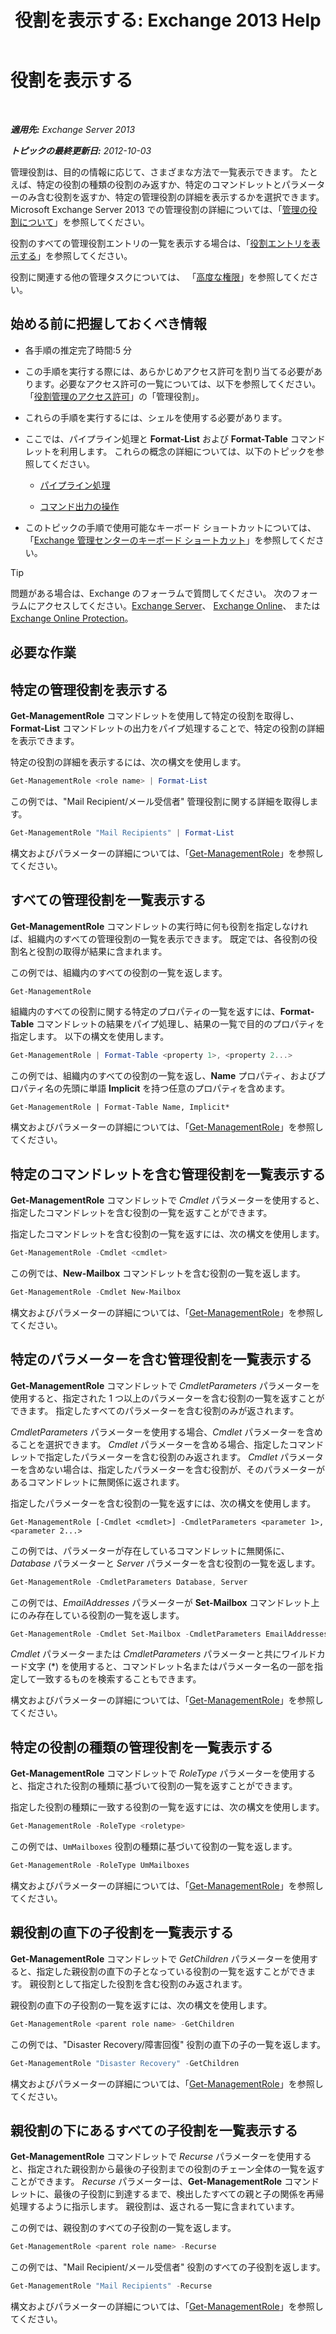 ﻿---
title: '役割を表示する: Exchange 2013 Help'
TOCTitle: 役割を表示する
ms:assetid: 1875b15f-22db-4ede-b310-ea894d6211c8
ms:mtpsurl: https://technet.microsoft.com/ja-jp/library/Dd335117(v=EXCHG.150)
ms:contentKeyID: 49895271
ms.date: 04/24/2018
mtps_version: v=EXCHG.150
ms.translationtype: HT
---

# 役割を表示する

 

_**適用先:** Exchange Server 2013_

_**トピックの最終更新日:** 2012-10-03_

管理役割は、目的の情報に応じて、さまざまな方法で一覧表示できます。 たとえば、特定の役割の種類の役割のみ返すか、特定のコマンドレットとパラメーターのみ含む役割を返すか、特定の管理役割の詳細を表示するかを選択できます。Microsoft Exchange Server 2013 での管理役割の詳細については、「[管理の役割について](understanding-management-roles-exchange-2013-help.md)」を参照してください。

役割のすべての管理役割エントリの一覧を表示する場合は、「[役割エントリを表示する](view-role-entries-exchange-2013-help.md)」を参照してください。

役割に関連する他の管理タスクについては、 「[高度な権限](advanced-permissions-exchange-2013-help.md)」を参照してください。

## 始める前に把握しておくべき情報

  - 各手順の推定完了時間:5 分

  - この手順を実行する際には、あらかじめアクセス許可を割り当てる必要があります。必要なアクセス許可の一覧については、以下を参照してください。「[役割管理のアクセス許可](role-management-permissions-exchange-2013-help.md)」の「管理役割」。

  - これらの手順を実行するには、シェルを使用する必要があります。

  - ここでは、パイプライン処理と **Format-List** および **Format-Table** コマンドレットを利用します。 これらの概念の詳細については、以下のトピックを参照してください。
    
      - [パイプライン処理](https://technet.microsoft.com/ja-jp/library/aa998260\(v=exchg.150\))
    
      - [コマンド出力の操作](working-with-command-output-exchange-2013-help.md)

  - このトピックの手順で使用可能なキーボード ショートカットについては、「[Exchange 管理センターのキーボード ショートカット](keyboard-shortcuts-in-the-exchange-admin-center-exchange-online-protection-help.md)」を参照してください。


> [!TIP]
> 問題がある場合は、Exchange のフォーラムで質問してください。 次のフォーラムにアクセスしてください。<A href="https://go.microsoft.com/fwlink/p/?linkid=60612">Exchange Server</A>、 <A href="https://go.microsoft.com/fwlink/p/?linkid=267542">Exchange Online</A>、 または <A href="https://go.microsoft.com/fwlink/p/?linkid=285351">Exchange Online Protection</A>。



## 必要な作業

## 特定の管理役割を表示する

**Get-ManagementRole** コマンドレットを使用して特定の役割を取得し、**Format-List** コマンドレットの出力をパイプ処理することで、特定の役割の詳細を表示できます。

特定の役割の詳細を表示するには、次の構文を使用します。

```powershell
Get-ManagementRole <role name> | Format-List
```

この例では、"Mail Recipient/メール受信者" 管理役割に関する詳細を取得します。

```powershell
Get-ManagementRole "Mail Recipients" | Format-List
```

構文およびパラメーターの詳細については、「[Get-ManagementRole](https://technet.microsoft.com/ja-jp/library/dd351125\(v=exchg.150\))」を参照してください。

## すべての管理役割を一覧表示する

**Get-ManagementRole** コマンドレットの実行時に何も役割を指定しなければ、組織内のすべての管理役割の一覧を表示できます。 既定では、各役割の役割名と役割の取得が結果に含まれます。

この例では、組織内のすべての役割の一覧を返します。

```powershell
Get-ManagementRole
```

組織内のすべての役割に関する特定のプロパティの一覧を返すには、**Format-Table** コマンドレットの結果をパイプ処理し、結果の一覧で目的のプロパティを指定します。 以下の構文を使用します。

```powershell
Get-ManagementRole | Format-Table <property 1>, <property 2...>
```

この例では、組織内のすべての役割の一覧を返し、**Name** プロパティ、およびプロパティ名の先頭に単語 **Implicit** を持つ任意のプロパティを含めます。

    Get-ManagementRole | Format-Table Name, Implicit*

構文およびパラメーターの詳細については、「[Get-ManagementRole](https://technet.microsoft.com/ja-jp/library/dd351125\(v=exchg.150\))」を参照してください。

## 特定のコマンドレットを含む管理役割を一覧表示する

**Get-ManagementRole** コマンドレットで *Cmdlet* パラメーターを使用すると、指定したコマンドレットを含む役割の一覧を返すことができます。

指定したコマンドレットを含む役割の一覧を返すには、次の構文を使用します。

```powershell
Get-ManagementRole -Cmdlet <cmdlet>
```

この例では、**New-Mailbox** コマンドレットを含む役割の一覧を返します。

```powershell
Get-ManagementRole -Cmdlet New-Mailbox
```

構文およびパラメーターの詳細については、「[Get-ManagementRole](https://technet.microsoft.com/ja-jp/library/dd351125\(v=exchg.150\))」を参照してください。

## 特定のパラメーターを含む管理役割を一覧表示する

**Get-ManagementRole** コマンドレットで *CmdletParameters* パラメーターを使用すると、指定された 1 つ以上のパラメーターを含む役割の一覧を返すことができます。 指定したすべてのパラメーターを含む役割のみが返されます。

*CmdletParameters* パラメーターを使用する場合、*Cmdlet* パラメーターを含めることを選択できます。 *Cmdlet* パラメーターを含める場合、指定したコマンドレットで指定したパラメーターを含む役割のみ返されます。 *Cmdlet* パラメーターを含めない場合は、指定したパラメーターを含む役割が、そのパラメーターがあるコマンドレットに無関係に返されます。

指定したパラメーターを含む役割の一覧を返すには、次の構文を使用します。

    Get-ManagementRole [-Cmdlet <cmdlet>] -CmdletParameters <parameter 1>, <parameter 2...>

この例では、パラメーターが存在しているコマンドレットに無関係に、*Database* パラメーターと *Server* パラメーターを含む役割の一覧を返します。

```powershell
Get-ManagementRole -CmdletParameters Database, Server
```

この例では、*EmailAddresses* パラメーターが **Set-Mailbox** コマンドレット上にのみ存在している役割の一覧を返します。

```powershell
Get-ManagementRole -Cmdlet Set-Mailbox -CmdletParameters EmailAddresses
```

*Cmdlet* パラメーターまたは *CmdletParameters* パラメーターと共にワイルドカード文字 (\*) を使用すると、コマンドレット名またはパラメーター名の一部を指定して一致するものを検索することもできます。

構文およびパラメーターの詳細については、「[Get-ManagementRole](https://technet.microsoft.com/ja-jp/library/dd351125\(v=exchg.150\))」を参照してください。

## 特定の役割の種類の管理役割を一覧表示する

**Get-ManagementRole** コマンドレットで *RoleType* パラメーターを使用すると、指定された役割の種類に基づいて役割の一覧を返すことができます。

指定した役割の種類に一致する役割の一覧を返すには、次の構文を使用します。

```powershell
Get-ManagementRole -RoleType <roletype>
```

この例では、`UmMailboxes` 役割の種類に基づいて役割の一覧を返します。

```powershell
Get-ManagementRole -RoleType UmMailboxes
```

構文およびパラメーターの詳細については、「[Get-ManagementRole](https://technet.microsoft.com/ja-jp/library/dd351125\(v=exchg.150\))」を参照してください。

## 親役割の直下の子役割を一覧表示する

**Get-ManagementRole** コマンドレットで *GetChildren* パラメーターを使用すると、指定した親役割の直下の子となっている役割の一覧を返すことができます。 親役割として指定した役割を含む役割のみ返されます。

親役割の直下の子役割の一覧を返すには、次の構文を使用します。

```powershell
Get-ManagementRole <parent role name> -GetChildren
```

この例では、"Disaster Recovery/障害回復" 役割の直下の子の一覧を返します。

```powershell
Get-ManagementRole "Disaster Recovery" -GetChildren
```

構文およびパラメーターの詳細については、「[Get-ManagementRole](https://technet.microsoft.com/ja-jp/library/dd351125\(v=exchg.150\))」を参照してください。

## 親役割の下にあるすべての子役割を一覧表示する

**Get-ManagementRole** コマンドレットで *Recurse* パラメーターを使用すると、指定された親役割から最後の子役割までの役割のチェーン全体の一覧を返すことができます。 *Recurse* パラメーターは、**Get-ManagementRole** コマンドレットに、最後の子役割に到達するまで、検出したすべての親と子の関係を再帰処理するように指示します。 親役割は、返される一覧に含まれています。

この例では、親役割のすべての子役割の一覧を返します。

```powershell
Get-ManagementRole <parent role name> -Recurse
```

この例では、"Mail Recipient/メール受信者" 役割のすべての子役割を返します。

```powershell
Get-ManagementRole "Mail Recipients" -Recurse
```

構文およびパラメーターの詳細については、「[Get-ManagementRole](https://technet.microsoft.com/ja-jp/library/dd351125\(v=exchg.150\))」を参照してください。

